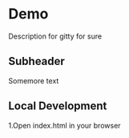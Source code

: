 # Demo

Description for gitty for sure

## Subheader

Somemore text

## Local Development

1.Open index.html in your browser
